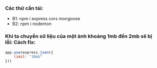 ### Các thứ cần tải: 
- B1: npm i express cors mongoose 
- B2: npm i nodemon

### Khi ta chuyển sữ liệu của một ảnh khoảng 1mb đến 2mb sẽ bị lỗi: Cách fix:
```jsx
app.use(express.json({
    limit: "10mb"
}))
```